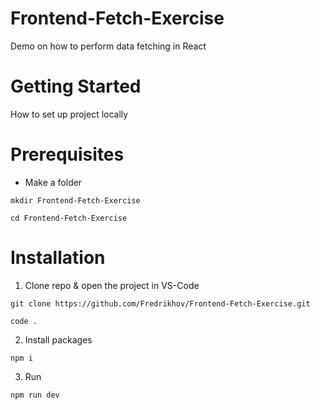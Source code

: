 # Frontend-Fetch-Exercise
Demo on how to perform data fetching in React

# Getting Started
How to set up project locally

# Prerequisites
* Make a folder
```
mkdir Frontend-Fetch-Exercise

cd Frontend-Fetch-Exercise
```

# Installation
1. Clone repo & open the project in VS-Code
```
git clone https://github.com/Fredrikhov/Frontend-Fetch-Exercise.git

code .
```

2. Install packages
```
npm i
```

3. Run
```
npm run dev
```

